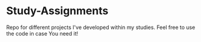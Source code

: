 # Study-Assignments
Repo for different projects I've developed within my studies.
Feel free to use the code in case You need it!
